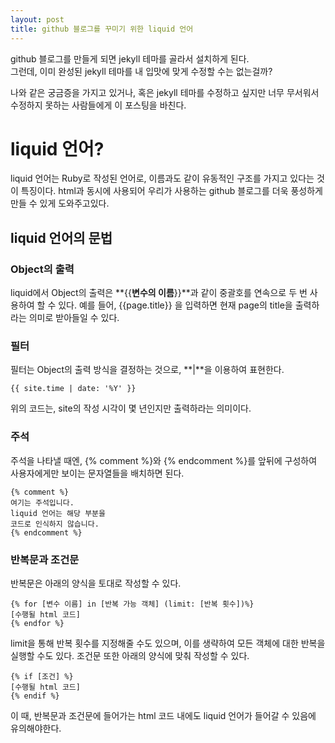 ```yaml
---
layout: post
title: github 블로그를 꾸미기 위한 liquid 언어
---
```


github 블로그를 만들게 되면 jekyll 테마를 골라서 설치하게 된다.  
그런데, 이미 완성된 jekyll 테마를 내 입맛에 맞게 수정할 수는 없는걸까?  

나와 같은 궁금증을 가지고 있거나, 혹은 jekyll 테마를 수정하고 싶지만 너무 무서워서 수정하지 못하는 사람들에게 이 포스팅을 바친다.  

# liquid 언어?  

liquid 언어는 Ruby로 작성된 언어로, 이름과도 같이 유동적인 구조를 가지고 있다는 것이 특징이다. html과 동시에 사용되어 우리가 사용하는 github 블로그를 더욱 풍성하게 만들 수 있게 도와주고있다.

## liquid 언어의 문법

### Object의 출력

liquid에서 Object의 출력은 **{{**변수의 이름**}}**과 같이 중괄호를 연속으로 두 번 사용하여 할 수 있다. 예를 들어, {{page.title}} 을 입력하면 현재 page의 title을 출력하라는 의미로 받아들일 수 있다.

### 필터

필터는 Object의 출력 방식을 결정하는 것으로, **|**을 이용하여 표현한다.

```
{{ site.time | date: '%Y' }}
```

위의 코드는, site의 작성 시각이 몇 년인지만 출력하라는 의미이다.

### 주석

주석을 나타낼 때엔, {% comment %}와 {% endcomment %}를 앞뒤에 구성하여 사용자에게만 보이는 문자열들을 배치하면 된다.  

```
{% comment %}
여기는 주석입니다.
liquid 언어는 해당 부분을
코드로 인식하지 않습니다.
{% endcomment %}
```

### 반복문과 조건문

반복문은 아래의 양식을 토대로 작성할 수 있다.  

```
{% for [변수 이름] in [반복 가능 객체] (limit: [반복 횟수])%}
[수행될 html 코드]
{% endfor %}
```

limit을 통해 반복 횟수를 지정해줄 수도 있으며, 이를 생략하여 모든 객체에 대한 반복을 실행할 수도 있다.
조건문 또한 아래의 양식에 맞춰 작성할 수 있다.

```
{% if [조건] %}
[수행될 html 코드]
{% endif %}
```

이 때, 반복문과 조건문에 들어가는 html 코드 내에도 liquid 언어가 들어갈 수 있음에 유의해야한다.
